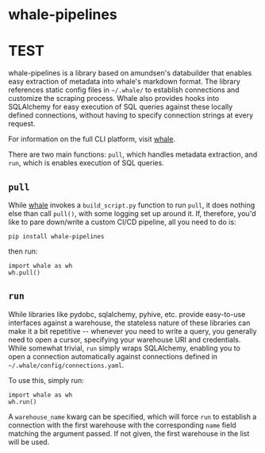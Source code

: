 # whale-pipelines

# TEST
whale-pipelines is a library based on amundsen's databuilder that enables easy extraction of metadata into whale's markdown format. The library references static config files in `~/.whale/` to establish connections and customize the scraping process. Whale also provides hooks into SQLAlchemy for easy execution of SQL queries against these locally defined connections, without having to specify connection strings at every request.

For information on the full CLI platform, visit [whale](https://github.com/dataframehq/whale).

There are two main functions: `pull`, which handles metadata extraction, and `run`, which is enables execution of SQL queries.

## `pull`
While [whale](https://github.com/dataframehq/whale) invokes a `build_script.py` function to run `pull`, it does nothing else than call `pull()`, with some logging set up around it. If, therefore, you'd like to pare down/write a custom CI/CD pipeline, all you need to do is:

```
pip install whale-pipelines
```

then run:
```
import whale as wh
wh.pull()
```

## `run`
While libraries like pydobc, sqlalchemy, pyhive, etc. provide easy-to-use interfaces against a warehouse, the stateless nature of these libraries can make it a bit repetitive -- whenever you need to write a query, you generally need to open a cursor, specifying your warehouse URI and credentials. While somewhat trivial, `run` simply wraps SQLAlchemy, enabling you to open a connection automatically against connections defined in `~/.whale/config/connections.yaml`.

To use this, simply run:
```
import whale as wh
wh.run()
```

A `warehouse_name` kwarg can be specified, which will force `run` to establish a connection with the first warehouse with the corresponding `name` field matching the argument passed. If not given, the first warehouse in the list will be used.
